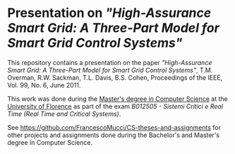 # Presentation on *"High-Assurance Smart Grid: A Three-Part Model for Smart Grid Control Systems"*

This repository contains a presentation on the paper *"High-Assurance Smart Grid: A Three-Part Model for Smart Grid Control Systems"*, T.M. Overman, R.W. Sackman, T.L. Davis, B.S. Cohen, Proceedings of the IEEE, Vol. 99, No. 6, June 2011.

This work was done during the [Master's degree in Computer Science](https://www.informaticamagistrale.unifi.it/) at the [University of Florence](https://www.unifi.it/) as part of the exam *B012505 - Sistemi Critici e Real Time (Real Time and Critical Systems)*.

See https://github.com/FrancescoMucci/CS-theses-and-assignments for other projects and assignments done during the Bachelor's and Master's degree in Computer Science.
